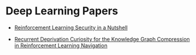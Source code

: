 # Deep Learning Papers

+ [Reinforcement Learning Security in a Nutshell](Reinforcement_Learning_Security.pdf)


+ [Recurrent Deprivation Curiosity for the Knowledge Graph Compression in Reinforcement Learning Navigation](Graph_Compression_In_Reinforcement_Learning.pdf)
